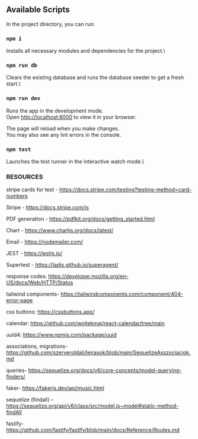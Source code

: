 ## Available Scripts

In the project directory, you can run:

### `npm i`

Installs all necessary modules and dependencies for the project.\

### `npm run db`

Clears the existing database and runs the database seeder to get a fresh start.\

### `npm run dev`

Runs the app in the development mode.\
Open [http://localhost:8000](http://localhost:8000) to view it in your browser.

The page will reload when you make changes.\
You may also see any lint errors in the console.

### `npm test`

Launches the test runner in the interactive watch mode.\

### RESOURCES

stripe cards for test - https://docs.stripe.com/testing?testing-method=card-numbers

Stripe - https://docs.stripe.com/js

PDF generation - https://pdfkit.org/docs/getting_started.html

Chart - https://www.chartjs.org/docs/latest/

Email - https://nodemailer.com/

JEST - https://jestjs.io/

Supertest - https://ladjs.github.io/superagent/

response codes: https://developer.mozilla.org/en-US/docs/Web/HTTP/Status

tailwind components- https://tailwindcomponents.com/component/404-error-page

css buttons: https://cssbuttons.app/

calendar: https://github.com/wojtekmaj/react-calendar/tree/main

uuid4: https://www.npmjs.com/package/uuid

associations, migrations- https://github.com/szerveroldali/leirasok/blob/main/SequelizeAsszociaciok.md

queries- https://sequelize.org/docs/v6/core-concepts/model-querying-finders/

faker- https://fakerjs.dev/api/music.html

sequelize (findall) - https://sequelize.org/api/v6/class/src/model.js~model#static-method-findAll

fastify- https://github.com/fastify/fastify/blob/main/docs/Reference/Routes.md
